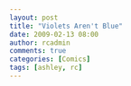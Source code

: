 ```yaml
---
layout: post
title: "Violets Aren't Blue"
date: 2009-02-13 08:00
author: rcadmin
comments: true
categories: [Comics]
tags: [ashley, rc]
---
```

<a href="http://bitsmack.com/wp/2009/02/13/violets-arent-blue"><img src="http://bitsmack.com/wp/wp-content/uploads/2009/02/20090213.jpg" alt="" title="but there were no birds Ashley, they left me too" class="alignnone size-full wp-image-1574" /></a>
